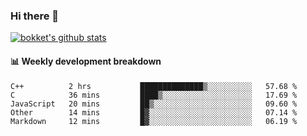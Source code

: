 ### Hi there 👋
[![bokket's github stats](https://github-readme-stats.vercel.app/api?username=bokket&show_icons=true&count_private=true)](https://github.com/anuraghazra/github-readme-stats)

#### :bar_chart: Weekly development breakdown
<!--START_SECTION:waka-->
```text
C++          2 hrs           ██████████████▒░░░░░░░░░░   57.68 % 
C            36 mins         ████▒░░░░░░░░░░░░░░░░░░░░   17.69 % 
JavaScript   20 mins         ██▒░░░░░░░░░░░░░░░░░░░░░░   09.60 % 
Other        14 mins         █▓░░░░░░░░░░░░░░░░░░░░░░░   07.14 % 
Markdown     12 mins         █▓░░░░░░░░░░░░░░░░░░░░░░░   06.19 % 
```
<!--END_SECTION:waka-->
